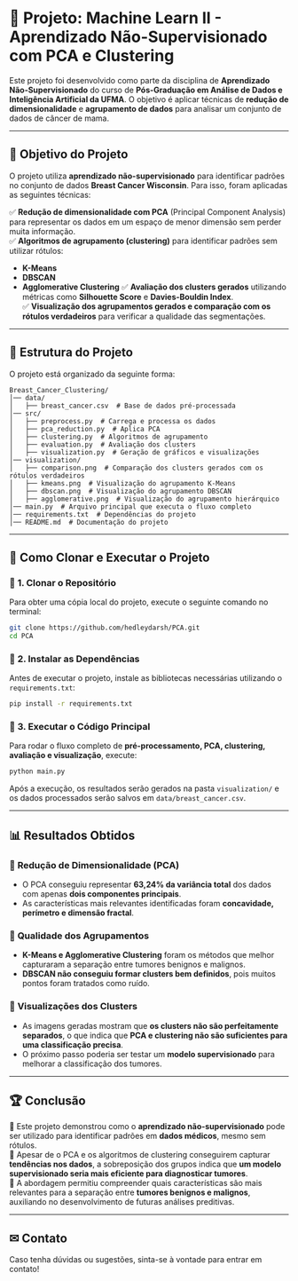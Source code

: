 # 📌 Projeto: Machine Learn II - Aprendizado Não-Supervisionado com PCA e Clustering

Este projeto foi desenvolvido como parte da disciplina de **Aprendizado Não-Supervisionado** do curso de **Pós-Graduação em Análise de Dados e Inteligência Artificial da UFMA**. O objetivo é aplicar técnicas de **redução de dimensionalidade** e **agrupamento de dados** para analisar um conjunto de dados de câncer de mama.

---

## 🎯 **Objetivo do Projeto**

O projeto utiliza **aprendizado não-supervisionado** para identificar padrões no conjunto de dados **Breast Cancer Wisconsin**. Para isso, foram aplicadas as seguintes técnicas:

✅ **Redução de dimensionalidade com PCA** (Principal Component Analysis) para representar os dados em um espaço de menor dimensão sem perder muita informação.  
✅ **Algoritmos de agrupamento (clustering)** para identificar padrões sem utilizar rótulos:

- **K-Means**
- **DBSCAN**
- **Agglomerative Clustering**
  ✅ **Avaliação dos clusters gerados** utilizando métricas como **Silhouette Score** e **Davies-Bouldin Index**.  
  ✅ **Visualização dos agrupamentos gerados e comparação com os rótulos verdadeiros** para verificar a qualidade das segmentações.

---

## 📂 **Estrutura do Projeto**

O projeto está organizado da seguinte forma:

```
Breast_Cancer_Clustering/
│── data/
│   ├── breast_cancer.csv  # Base de dados pré-processada
│── src/
│   ├── preprocess.py  # Carrega e processa os dados
│   ├── pca_reduction.py  # Aplica PCA
│   ├── clustering.py  # Algoritmos de agrupamento
│   ├── evaluation.py  # Avaliação dos clusters
│   ├── visualization.py  # Geração de gráficos e visualizações
│── visualization/
│   ├── comparison.png  # Comparação dos clusters gerados com os rótulos verdadeiros
│   ├── kmeans.png  # Visualização do agrupamento K-Means
│   ├── dbscan.png  # Visualização do agrupamento DBSCAN
│   ├── agglomerative.png  # Visualização do agrupamento hierárquico
│── main.py  # Arquivo principal que executa o fluxo completo
│── requirements.txt  # Dependências do projeto
│── README.md  # Documentação do projeto
```

---

## 🚀 **Como Clonar e Executar o Projeto**

### 🔹 **1. Clonar o Repositório**

Para obter uma cópia local do projeto, execute o seguinte comando no terminal:

```bash
git clone https://github.com/hedleydarsh/PCA.git
cd PCA
```

### 🔹 **2. Instalar as Dependências**

Antes de executar o projeto, instale as bibliotecas necessárias utilizando o `requirements.txt`:

```bash
pip install -r requirements.txt
```

### 🔹 **3. Executar o Código Principal**

Para rodar o fluxo completo de **pré-processamento, PCA, clustering, avaliação e visualização**, execute:

```bash
python main.py
```

Após a execução, os resultados serão gerados na pasta `visualization/` e os dados processados serão salvos em `data/breast_cancer.csv`.

---

## 📊 **Resultados Obtidos**

### 🔹 **Redução de Dimensionalidade (PCA)**

- O PCA conseguiu representar **63,24% da variância total** dos dados com apenas **dois componentes principais**.
- As características mais relevantes identificadas foram **concavidade, perímetro e dimensão fractal**.

### 🔹 **Qualidade dos Agrupamentos**

- **K-Means e Agglomerative Clustering** foram os métodos que melhor capturaram a separação entre tumores benignos e malignos.
- **DBSCAN não conseguiu formar clusters bem definidos**, pois muitos pontos foram tratados como ruído.

### 🔹 **Visualizações dos Clusters**

- As imagens geradas mostram que **os clusters não são perfeitamente separados**, o que indica que **PCA e clustering não são suficientes para uma classificação precisa**.
- O próximo passo poderia ser testar um **modelo supervisionado** para melhorar a classificação dos tumores.

---

## 🏆 **Conclusão**

📌 Este projeto demonstrou como o **aprendizado não-supervisionado** pode ser utilizado para identificar padrões em **dados médicos**, mesmo sem rótulos.  
📌 Apesar de o PCA e os algoritmos de clustering conseguirem capturar **tendências nos dados**, a sobreposição dos grupos indica que **um modelo supervisionado seria mais eficiente para diagnosticar tumores**.  
📌 A abordagem permitiu compreender quais características são mais relevantes para a separação entre **tumores benignos e malignos**, auxiliando no desenvolvimento de futuras análises preditivas.

---

## ✉ **Contato**

Caso tenha dúvidas ou sugestões, sinta-se à vontade para entrar em contato!
